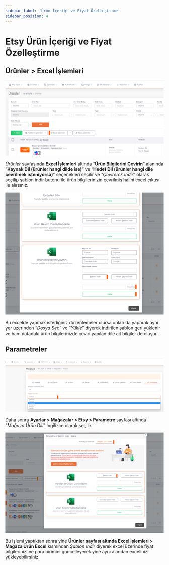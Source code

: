 ```yaml
---
sidebar_label: 'Ürün İçeriği ve Fiyat Özelleştirme'
sidebar_position: 4
---
```



# Etsy Ürün İçeriği ve Fiyat Özelleştirme 

## Ürünler > Excel İşlemleri

![EtsyCustomization](../etsy/img/EtsyProductCustomization.png)

*Ürünler* sayfasında **Excel İşlemleri** altında “**Ürün Bilgilerini Çevirin**” alanında “**Kaynak Dil (ürünler hangi dilde ise)**” ve “**Hedef Dil (ürünler hangi dile çevrilmek isteniyorsa)**” seçenekleri seçilir ve “*Çevirerek İndir*” olarak seçilip şablon indir butonu ile ürün bilgilerinizin çevrilmiş halini excel çıktısı ile alırsınız. 

![EtsyCustomizationExcel](../etsy/img/EtsyProductCustomizationExcel.png)

Bu excelde yapmak istediğiniz düzenlemeler olursa onları da yaparak aynı yer üzerinden “*Dosya Seç*” ve “*Yükle*” diyerek indirilen şablon geri yüklenir ve ham datadaki ürün bilgilerinizde çeviri yapılan dile ait bilgiler de oluşur. 

## Parametreler

![EtsyCustomizationExcelParameter](../etsy/img/EtsyProductCustomizationExcelParameter.png)

Daha sonra **Ayarlar > Mağazalar > Etsy > Parametre** sayfası altında “*Mağaza Ürün Dili*” İngilizce olarak seçilir. 

![EtsyCustomizationExcelParameterlanguage](../etsy/img/EtsyProductCustomizationExcelParameterLanguage.png)

Bu işlemi yaptıktan sonra yine **Ürünler sayfası altında Excel İşlemleri > Mağaza Ürün Excel** kısmından *Şablon İndir* diyerek excel üzerinde fiyat bilgilerinizi ve para birimini güncelleyerek yine aynı alandan excelinizi yükleyebilirsiniz. 


